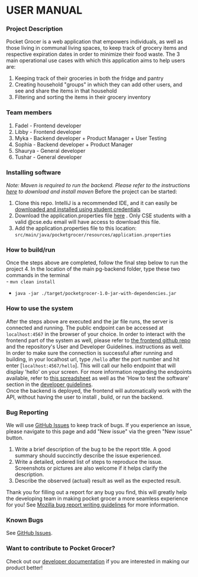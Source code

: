 # USER MANUAL

### Project Description
Pocket Grocer is a web application that empowers individuals, as well as those living in communal living spaces, to keep
track of grocery items and respective expiration dates in order to minimize their food waste. The 3 main operational use 
cases with which this application aims to help users are:
1. Keeping track of their groceries in both the fridge and pantry
2. Creating household "groups" in which they can add other users, and see and share the items in that household
3. Filtering and sorting the items in their grocery inventory

### Team members
1. Fadel - Frontend developer
2. Libby - Frontend developer
3. Myka - Backend developer + Product Manager + User Testing
4. Sophia - Backend developer + Product Manager 
5. Shaurya - General developer
6. Tushar - General developer

### Installing software  
*Note: Maven is required to run the backend. Please refer to the instructions [here](https://maven.apache.org/install.html) to download and install maven*
Before the project can be started:  
1. Clone this repo. IntelliJ is a recommended IDE, and it can easily be [downloaded and installed using student credentials](https://courses.cs.washington.edu/courses/cse373/19wi/resources/intellij/setup/)
2. Download the application.properties file [here](https://drive.google.com/file/d/1nW3plfgfajFuT449ayEtSrPEvr-kgZr8/view?usp=sharing)
   . Only CSE students with a valid @cse.edu email will have access to download this file.
3. Add the application.properties file to this location:
   ```src/main/java/pocketgrocer/resources/application.properties```
### How to build/run
Once the steps above are completed, follow the final step below to run the project
4. In the location of the main pg-backend folder, type these two commands in the terminal  
    - ```mvn clean install```  
     
   - ```java -jar ./target/pocketgrocer-1.0-jar-with-dependencies.jar```
### How to use the system
After the steps above are executed and the jar file runs, the server is connected and running. The public endpoint
 can be accessed at `localhost:4567` in the browser of your choice. In order to interact with the frontend part of
  the system as well, please refer to [the frontend github repo](https://github.com/libbyk000/pocket-grocer) and the
   repository's User and Developer Guidelines.
instructions as well.  
In order to make sure the connection is successful after running and building, in your localhost url,
type `/hello` after the port number and hit enter [`localhost:4567/hello`]. This will call our hello endpoint that will
 display 'hello' on your screen. 
For more information regarding the endpoints available, refer to [this spreadsheet](https://docs.google.com/spreadsheets/d/1rmU_KVO2o5DR8Hg_9x49V4n4ijTAwP74im51zqhfkEI/edit?ts=608f346d#gid=0) as well as the 'How to test the
 software' section in the [developer guidelines](DeveloperDocumentation.md).  
Once the backend is deployed, the frontend will automatically work with the API, without having the user to install
 , build, or run the backend.
### Bug Reporting
We will use [GitHub Issues](https://github.com/shaurya2109/pg-backend/issues) to keep track of bugs. If you experience an issue, please navigate to this page and add "New issue" via the green "New issue" button.
1. Write a brief description of the bug to be the report title. A good summary should succinctly describe the issue experienced.
2. Write a detailed, ordered list of steps to reproduce the issue. Screenshots or pictures are also welcome if it helps clarify the description.
3. Describe the observed (actual) result as well as the expected result. 

Thank you for filling out a report for any bug you find, this will greatly help the developing team in making pocket grocer
a more seamless experience for you!
See [Mozilla bug report writing guidelines](https://developer.mozilla.org/en-US/docs/Mozilla/QA/Bug_writing_guidelines) for more information.

### Known Bugs
See [GitHub Issues](https://github.com/shaurya2109/pg-backend/issues).

### Want to contribute to Pocket Grocer?
Check out our [developer documentation](DeveloperDocumentation.md) if you are interested in making our product better!

